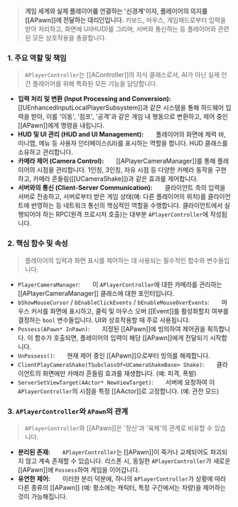 
> **게임 세계와 실제 플레이어를 연결하는 '신경계'이자, 플레이어의 의지를 [[APawn]]에 전달하는 대리인입니다.** 키보드, 마우스, 게임패드로부터 입력을 받아 처리하고, 화면에 UI(HUD)를 그리며, 서버와 통신하는 등 플레이어와 관련된 모든 상호작용을 총괄합니다.

### **1. 주요 역할 및 책임**
> `APlayerController`는 [[AController]]의 자식 클래스로서, AI가 아닌 실제 인간 플레이어를 위해 특화된 모든 기능을 담당합니다.
* **입력 처리 및 변환 (Input Processing and Conversion):**
      [[UEnhancedInputLocalPlayerSubsystem]]과 같은 시스템을 통해 하드웨어 입력을 받아, 이를 '이동', '점프', '공격'과 같은 게임 내 행동으로 변환하고, 제어 중인 [[APawn]]에게 명령을 내립니다.
* **HUD 및 UI 관리 (HUD and UI Management):**
      플레이어의 화면에 체력 바, 미니맵, 메뉴 등 사용자 인터페이스(UI)를 표시하는 역할을 합니다. HUD 클래스를 소유하고 관리합니다.
* **카메라 제어 (Camera Control):**
      [[APlayerCameraManager]]를 통해 플레이어의 시점을 관리합니다. 1인칭, 3인칭, 자유 시점 등 다양한 카메라 동작을 구현하고, 카메라 흔들림([[UCameraShake]])과 같은 효과를 제어합니다.
* **서버와의 통신 (Client-Server Communication):**
      클라이언트 측의 입력을 서버로 전송하고, 서버로부터 받은 게임 상태(예: 다른 플레이어의 위치)를 클라이언트에 반영하는 등 네트워크 통신의 핵심적인 역할을 수행합니다. 클라이언트에서 실행되어야 하는 RPC(원격 프로시저 호출)는 대부분 `APlayerController`에 작성됩니다.

### **2. 핵심 함수 및 속성**
> 플레이어의 입력과 화면 표시를 제어하는 데 사용되는 필수적인 함수와 변수들입니다.
* `PlayerCameraManager`:
      이 `APlayerController`에 대한 카메라를 관리하는 [[APlayerCameraManager]] 클래스에 대한 포인터입니다.
* `bShowMouseCursor` / `bEnableClickEvents` / `bEnableMouseOverEvents`:
      마우스 커서를 화면에 표시하고, 클릭 및 마우스 오버 [[Event]]를 활성화할지 여부를 결정하는 `bool` 변수들입니다. UI와 상호작용할 때 주로 사용됩니다.
* `Possess(APawn* InPawn)`:
      지정된 [[APawn]]에 빙의하여 제어권을 획득합니다. 이 함수가 호출되면, 플레이어의 입력이 해당 [[APawn]]에게 전달되기 시작합니다.
* `UnPossess()`:
      현재 제어 중인 [[APawn]]으로부터 빙의를 해제합니다.
* `ClientPlayCameraShake(TSubclassOf<UCameraShakeBase> Shake)`:
      클라이언트의 화면에만 카메라 흔들림 효과를 재생합니다. (예: 피격, 폭발)
* `ServerSetViewTarget(AActor* NewViewTarget)`:
      서버에 요청하여 이 `APlayerController`의 시점을 특정 [[AActor]]로 고정합니다. (예: 관전 모드)

### **3. `APlayerController`와 `APawn`의 관계**
> `APlayerController`와 [[APawn]]은 '정신'과 '육체'의 관계로 비유할 수 있습니다.
* **분리된 존재:**
      `APlayerController`는 [[APawn]]이 죽거나 교체되어도 파괴되지 않고 계속 존재할 수 있습니다. 리스폰 시, 동일한 `APlayerController`가 새로운 [[APawn]]에 `Possess`하여 게임을 이어갑니다.
* **유연한 제어:**
      이러한 분리 덕분에, 하나의 `APlayerController`가 상황에 따라 다른 종류의 [[APawn]] (예: 평소에는 캐릭터, 특정 구간에서는 차량)을 제어하는 것이 가능해집니다.
